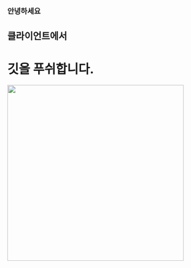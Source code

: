 ### 안녕하세요

## 클라이언트에서

# 깃을 푸쉬합니다.

<img src="https://shop2.daumcdn.net/shophow/c/image/content/set/ad8255/20200720105634103_442636" width="400">
